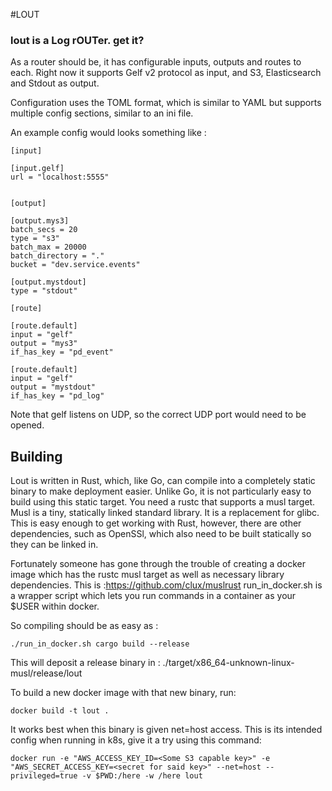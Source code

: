 #LOUT

### lout is a Log rOUTer. get it? 

As a router should be, it has configurable inputs, outputs and routes to each.  Right now it supports Gelf v2 protocol as input, and S3, Elasticsearch and Stdout as output.

Configuration uses the TOML format, which is similar to YAML but supports multiple config sections, similar to an ini file. 

An example config would looks something like : 
```
[input]

[input.gelf]
url = "localhost:5555"


[output]

[output.mys3]
batch_secs = 20
type = "s3"
batch_max = 20000
batch_directory = "."
bucket = "dev.service.events"

[output.mystdout]
type = "stdout"

[route]

[route.default]
input = "gelf"
output = "mys3"
if_has_key = "pd_event"

[route.default]
input = "gelf"
output = "mystdout"
if_has_key = "pd_log"

```

Note that gelf listens on UDP, so the correct UDP port would need to be opened.


## Building 

Lout is written in Rust, which, like Go, can compile into a completely static binary to make deployment easier. 
Unlike Go, it is not particularly easy to build using this static target. You need a rustc that supports a musl target. 
Musl is a tiny, statically linked standard library. It is a replacement for glibc.  This is easy enough to get working
with Rust, however, there are other dependencies, such as OpenSSl, which also need to be built statically so they can be
linked in. 

Fortunately someone has gone through the trouble of creating a docker image which has the rustc musl target as well as
necessary library dependencies.  This is :https://github.com/clux/muslrust 
run_in_docker.sh is a wrapper script which lets you run commands in a container as your $USER within docker. 

So compiling should be as easy as :

```
./run_in_docker.sh cargo build --release
```

This will deposit a release binary in : 
./target/x86_64-unknown-linux-musl/release/lout

To build a new docker image with that new binary, run: 

```
docker build -t lout .
```

It works best when this binary is given net=host access. This is its intended config when running in k8s, give it a try using this command: 

```
docker run -e "AWS_ACCESS_KEY_ID=<Some S3 capable key>" -e "AWS_SECRET_ACCESS_KEY=<secret for said key>" --net=host --privileged=true -v $PWD:/here -w /here lout
```
